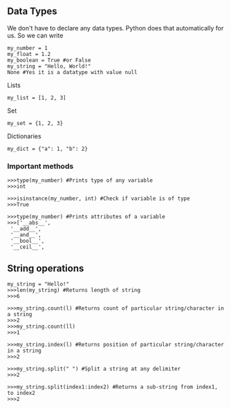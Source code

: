 ## Data Types

We don't have to declare any data types. Python does that automatically for us. So we can write

```
my_number = 1
my_float = 1.2
my_boolean = True #or False
my_string = "Hello, World!"
None #Yes it is a datatype with value null
```

Lists
```
my_list = [1, 2, 3]
```

Set
```
my_set = {1, 2, 3}
```

Dictionaries
```
my_dict = {"a": 1, "b": 2}
```

### Important methods

```
>>>type(my_number) #Prints type of any variable
>>>int
```

```
>>>isinstance(my_number, int) #Check if variable is of type
>>>True
```

```
>>>type(my_number) #Prints attributes of a variable
>>>['__abs__',
 '__add__',
 '__and__',
 '__bool__',
 '__ceil__',

```

## String operations


```
my_string = "Hello!"
>>>len(my_string) #Returns length of string
>>>6
```

```
>>>my_string.count(l) #Returns count of particular string/character in a string
>>>2
>>>my_string.count(ll)
>>>1
```

```
>>>my_string.index(l) #Returns position of particular string/character in a string
>>>2
```

```
>>>my_string.split(" ") #Split a string at any delimiter
>>>2
```

```
>>>my_string.split(index1:index2) #Returns a sub-string from index1, to index2
>>>2
```
